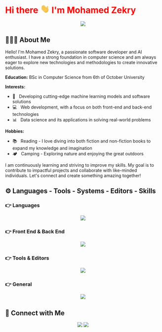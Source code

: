 <h1 style="color: red;">Hi there <img src="https://raw.githubusercontent.com/ABSphreak/ABSphreak/master/gifs/Hi.gif" width="30px"> I'm Mohamed Zekry</h1>

<p align="center">
<img src="https://github.com/mo-zekry/mo-zekry/assets/86377489/d79df410-69fd-4db2-a800-62e7a97415d2" height="250" />
<!-- <img src="https://github.com/mo-zekry/mo-zekry/assets/86377489/748a4827-aa27-40ef-a00a-2637e5af8c18" height="300" /> -->
</p>


<h2 > 👨🏻‍💻 About Me </h2>

<p>
  Hello! I'm Mohamed Zekry, a passionate software developer and AI enthusiast. I have a strong foundation in computer science and am always eager to explore new technologies and methodologies to create innovative solutions.
</p>

<p>
  <strong>Education:</strong> BSc in Computer Science from 6th of October University
</p>

<p>
  <strong>Interests:</strong>
  <ul>
    <li>🤔 &nbsp; Developing cutting-edge machine learning models and software solutions</li>
    <li>💻 &nbsp; Web development, with a focus on both front-end and back-end technologies</li>
    <li>📊 &nbsp; Data science and its applications in solving real-world problems</li>
  </ul>
</p>

<p>
  <strong>Hobbies:</strong>
  <ul>
    <li>📚 &nbsp; Reading - I love diving into both fiction and non-fiction books to expand my knowledge and imagination</li>
    <li>🏕️ &nbsp; Camping - Exploring nature and enjoying the great outdoors</li>
  </ul>
</p>

<p>
  I am continuously learning and striving to improve my skills. My goal is to contribute to impactful projects and collaborate with like-minded individuals. Let's connect and create something amazing together!
</p>


<h2>⚙️ Languages - Tools - Systems - Editors - Skills</h2>

<h3>👉 Languages</h3>
<p align="center">
  <a href="https://go-skill-icons.vercel.app/">
    <img src="https://go-skill-icons.vercel.app/api/icons?i=cpp,python,java,cs,js,html,css,rust,bash,cmake" />
  </a>
</p>

<h3>👉 Front End & Back End</h3>
<p align="center">
  <a href="https://go-skill-icons.vercel.app/">
    <img src="https://go-skill-icons.vercel.app/api/icons?i=react,vite,htmx,bootstrap,tailwind,dotnet,sqlserver,redux,nextjs,sass,npm,babel" />
  </a>
</p>

<h3>👉 Tools & Editors</h3>
<p align="center">
  <a href="https://skillicons.dev">
    <img src="https://skillicons.dev/icons?i=git,github,vscode,visualstudio,rider,clion,webstorm,pycharm"/>
  </a>
</p>

<h3>👉 General</h3>
<p align="center">
  <a href="https://skillicons.dev">
    <img src="https://skillicons.dev/icons?i=windows,linux,ubuntu,stackoverflow,notion,latex,wsl"/>
  </a>
</p>

<h2>💬 Connect with Me</h2>
<p align="center">
  <a href="https://www.linkedin.com/in/mohamed-zekry-886809227/"><img src="https://img.shields.io/badge/-Mohamed%20Zekry-blue?style=flat-square&logo=Linkedin&logoColor=white&link=https://www.linkedin.com/in/mo-zekry/" /></a>
  <a href="mailto:eng.mohamedzekry.68@gmail.com"><img src="https://img.shields.io/badge/-eng.mohamedzekry.68@gmail.com-c14438?style=flat-square&logo=Gmail&logoColor=white&link=mailto:mo.zekry@example.com" /></a>
</p>
